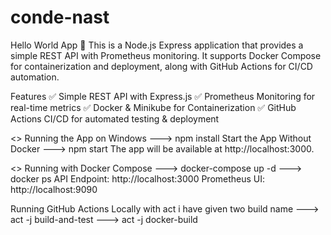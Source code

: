 # conde-nast

Hello World App 🚀
This is a Node.js Express application that provides a simple REST API with Prometheus monitoring. It supports Docker Compose for containerization and deployment, along with GitHub Actions for CI/CD automation.


Features
✅ Simple REST API with Express.js
✅ Prometheus Monitoring for real-time metrics
✅ Docker & Minikube for Containerization
✅ GitHub Actions CI/CD for automated testing & deployment

<> Running the App on Windows
---> npm install
Start the App Without Docker
---> npm start
The app will be available at http://localhost:3000.

<>  Running with Docker Compose
---> docker-compose up -d
---> docker ps
API Endpoint: http://localhost:3000
Prometheus UI: http://localhost:9090

Running GitHub Actions Locally with act
i have given two build name 
---> act -j build-and-test
---> act -j docker-build



